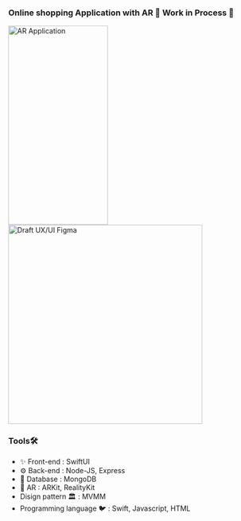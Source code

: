 ### Online shopping Application with AR  🚧 Work in Process 🚧
<img align="left" alt="AR Application" width="200" height="400" src="https://github.com/settawatb/settawatb/assets/90975874/c1b3ab80-23c1-4beb-83d1-91ad9bb855c3">
<img align="center" alt="Draft UX/UI Figma" width="390" height="400" src="https://github.com/settawatb/settawatb/assets/90975874/4059b6d4-636e-48a0-8c29-79157fce4585">


### Tools🛠️

* ✨ Front-end : SwiftUI
* ⚙️ Back-end : Node-JS, Express
* 📙 Database : MongoDB
* 🤖 AR : ARKit, RealityKit
* Disign pattern 🏛️ : MVMM
* Programming language 🐦 : Swift, Javascript, HTML
